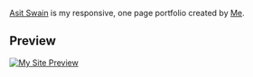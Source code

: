 [Asit Swain](https://asitswain.com/) is my responsive, one page portfolio created by [Me](http://asitswain.com/). 

## Preview

[![My Site Preview](https://asitswain.com/img/stylish-portfolio.jpg)](https://asitswain.com/)


